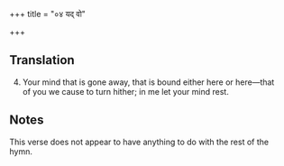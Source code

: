 +++
title = "०४ यद् वो"

+++
## Translation
4. Your mind that is gone away, that is bound either here or here—that  
of you we cause to turn hither; in me let your mind rest.

## Notes
This verse does not appear to have anything to do with the rest of the  
hymn.
